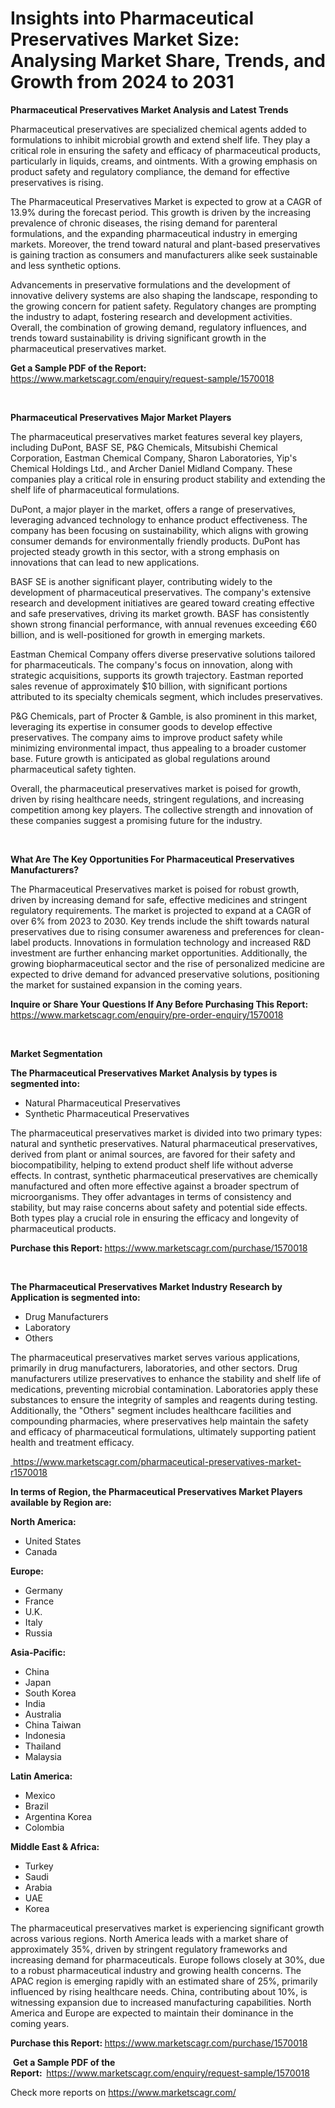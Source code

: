 <p><h1>Insights into Pharmaceutical Preservatives Market Size: Analysing Market Share, Trends, and Growth from 2024 to 2031</h1></p><p><strong>Pharmaceutical Preservatives Market Analysis and Latest Trends</strong></p>
<p><p>Pharmaceutical preservatives are specialized chemical agents added to formulations to inhibit microbial growth and extend shelf life. They play a critical role in ensuring the safety and efficacy of pharmaceutical products, particularly in liquids, creams, and ointments. With a growing emphasis on product safety and regulatory compliance, the demand for effective preservatives is rising.</p><p>The Pharmaceutical Preservatives Market is expected to grow at a CAGR of 13.9% during the forecast period. This growth is driven by the increasing prevalence of chronic diseases, the rising demand for parenteral formulations, and the expanding pharmaceutical industry in emerging markets. Moreover, the trend toward natural and plant-based preservatives is gaining traction as consumers and manufacturers alike seek sustainable and less synthetic options.</p><p>Advancements in preservative formulations and the development of innovative delivery systems are also shaping the landscape, responding to the growing concern for patient safety. Regulatory changes are prompting the industry to adapt, fostering research and development activities. Overall, the combination of growing demand, regulatory influences, and trends toward sustainability is driving significant growth in the pharmaceutical preservatives market.</p></p>
<p><strong>Get a Sample PDF of the Report:&nbsp;</strong> <a href="https://www.marketscagr.com/enquiry/request-sample/1570018?utm_campaign=1895&utm_medium=2&utm_source=Github&utm_content=ia&utm_term=29122024&utm_id=pharmaceutical-preservatives">https://www.marketscagr.com/enquiry/request-sample/1570018</a></p>
<p>&nbsp;</p>
<p><strong>Pharmaceutical Preservatives Major Market Players</strong></p>
<p><p>The pharmaceutical preservatives market features several key players, including DuPont, BASF SE, P&G Chemicals, Mitsubishi Chemical Corporation, Eastman Chemical Company, Sharon Laboratories, Yip's Chemical Holdings Ltd., and Archer Daniel Midland Company. These companies play a critical role in ensuring product stability and extending the shelf life of pharmaceutical formulations.</p><p>DuPont, a major player in the market, offers a range of preservatives, leveraging advanced technology to enhance product effectiveness. The company has been focusing on sustainability, which aligns with growing consumer demands for environmentally friendly products. DuPont has projected steady growth in this sector, with a strong emphasis on innovations that can lead to new applications.</p><p>BASF SE is another significant player, contributing widely to the development of pharmaceutical preservatives. The company's extensive research and development initiatives are geared toward creating effective and safe preservatives, driving its market growth. BASF has consistently shown strong financial performance, with annual revenues exceeding €60 billion, and is well-positioned for growth in emerging markets.</p><p>Eastman Chemical Company offers diverse preservative solutions tailored for pharmaceuticals. The company's focus on innovation, along with strategic acquisitions, supports its growth trajectory. Eastman reported sales revenue of approximately $10 billion, with significant portions attributed to its specialty chemicals segment, which includes preservatives.</p><p>P&G Chemicals, part of Procter & Gamble, is also prominent in this market, leveraging its expertise in consumer goods to develop effective preservatives. The company aims to improve product safety while minimizing environmental impact, thus appealing to a broader customer base. Future growth is anticipated as global regulations around pharmaceutical safety tighten.</p><p>Overall, the pharmaceutical preservatives market is poised for growth, driven by rising healthcare needs, stringent regulations, and increasing competition among key players. The collective strength and innovation of these companies suggest a promising future for the industry.</p></p>
<p>&nbsp;</p>
<p><strong>What Are The Key Opportunities For Pharmaceutical Preservatives Manufacturers?</strong></p>
<p><p>The Pharmaceutical Preservatives market is poised for robust growth, driven by increasing demand for safe, effective medicines and stringent regulatory requirements. The market is projected to expand at a CAGR of over 6% from 2023 to 2030. Key trends include the shift towards natural preservatives due to rising consumer awareness and preferences for clean-label products. Innovations in formulation technology and increased R&D investment are further enhancing market opportunities. Additionally, the growing biopharmaceutical sector and the rise of personalized medicine are expected to drive demand for advanced preservative solutions, positioning the market for sustained expansion in the coming years.</p></p>
<p><strong>Inquire or Share Your Questions If Any Before Purchasing This Report:</strong> <a href="https://www.marketscagr.com/enquiry/pre-order-enquiry/1570018?utm_campaign=1895&utm_medium=2&utm_source=Github&utm_content=ia&utm_term=29122024&utm_id=pharmaceutical-preservatives">https://www.marketscagr.com/enquiry/pre-order-enquiry/1570018</a></p>
<p>&nbsp;</p>
<p><strong>Market Segmentation</strong></p>
<p><strong>The Pharmaceutical Preservatives Market Analysis by types is segmented into:</strong></p>
<p><ul><li>Natural Pharmaceutical Preservatives</li><li>Synthetic Pharmaceutical Preservatives</li></ul></p>
<p><p>The pharmaceutical preservatives market is divided into two primary types: natural and synthetic preservatives. Natural pharmaceutical preservatives, derived from plant or animal sources, are favored for their safety and biocompatibility, helping to extend product shelf life without adverse effects. In contrast, synthetic pharmaceutical preservatives are chemically manufactured and often more effective against a broader spectrum of microorganisms. They offer advantages in terms of consistency and stability, but may raise concerns about safety and potential side effects. Both types play a crucial role in ensuring the efficacy and longevity of pharmaceutical products.</p></p>
<p><strong>Purchase this Report:&nbsp;</strong><a href="https://www.marketscagr.com/purchase/1570018?utm_campaign=1895&utm_medium=2&utm_source=Github&utm_content=ia&utm_term=29122024&utm_id=pharmaceutical-preservatives">https://www.marketscagr.com/purchase/1570018</a></p>
<p>&nbsp;</p>
<p><strong>The Pharmaceutical Preservatives Market Industry Research by Application is segmented into:</strong></p>
<p><ul><li>Drug Manufacturers</li><li>Laboratory</li><li>Others</li></ul></p>
<p><p>The pharmaceutical preservatives market serves various applications, primarily in drug manufacturers, laboratories, and other sectors. Drug manufacturers utilize preservatives to enhance the stability and shelf life of medications, preventing microbial contamination. Laboratories apply these substances to ensure the integrity of samples and reagents during testing. Additionally, the "Others" segment includes healthcare facilities and compounding pharmacies, where preservatives help maintain the safety and efficacy of pharmaceutical formulations, ultimately supporting patient health and treatment efficacy.</p></p>
<p><a href="https://www.marketscagr.com/pharmaceutical-preservatives-market-r1570018?utm_campaign=1895&utm_medium=2&utm_source=Github&utm_content=ia&utm_term=29122024&utm_id=pharmaceutical-preservatives">&nbsp;https://www.marketscagr.com/pharmaceutical-preservatives-market-r1570018</a></p>
<p><strong>In terms of Region, the Pharmaceutical Preservatives Market Players available by Region are:</strong></p>
<p>
    <p> <strong> North America: </strong>
        <ul>
            <li>United States</li>
            <li>Canada</li>
        </ul>
        </p> 
    <p> <strong> Europe: </strong>
        <ul>
            <li>Germany</li>
            <li>France</li>
            <li>U.K.</li>
            <li>Italy</li>
            <li>Russia</li>
        </ul>
        </p> 
    <p> <strong> Asia-Pacific: </strong>
        <ul>
            <li>China</li>
            <li>Japan</li>
            <li>South Korea</li>
            <li>India</li>
            <li>Australia</li>
            <li>China Taiwan</li>
            <li>Indonesia</li>
            <li>Thailand</li>
            <li>Malaysia</li>
        </ul>
        </p> 
    <p> <strong> Latin America: </strong>
        <ul>
            <li>Mexico</li>
            <li>Brazil</li>
            <li>Argentina Korea</li>
            <li>Colombia</li>
        </ul>
        </p> 
    <p> <strong> Middle East & Africa: </strong>
        <ul>
            <li>Turkey</li>
            <li>Saudi</li>
            <li>Arabia</li>
            <li>UAE</li>
            <li>Korea</li>
        </ul>
    </p>
    </p>
<p><p>The pharmaceutical preservatives market is experiencing significant growth across various regions. North America leads with a market share of approximately 35%, driven by stringent regulatory frameworks and increasing demand for pharmaceuticals. Europe follows closely at 30%, due to a robust pharmaceutical industry and growing health concerns. The APAC region is emerging rapidly with an estimated share of 25%, primarily influenced by rising healthcare needs. China, contributing about 10%, is witnessing expansion due to increased manufacturing capabilities. North America and Europe are expected to maintain their dominance in the coming years.</p></p>
<p><strong>Purchase this Report: </strong><a href="https://www.marketscagr.com/purchase/1570018?utm_campaign=1895&utm_medium=2&utm_source=Github&utm_content=ia&utm_term=29122024&utm_id=pharmaceutical-preservatives">https://www.marketscagr.com/purchase/1570018</a></p>
<p>&nbsp;<strong>Get a Sample PDF of the Report:&nbsp;&nbsp;</strong><a href="https://www.marketscagr.com/enquiry/request-sample/1570018?utm_campaign=1895&utm_medium=2&utm_source=Github&utm_content=ia&utm_term=29122024&utm_id=pharmaceutical-preservatives">https://www.marketscagr.com/enquiry/request-sample/1570018</a></p>
<p><strong></strong></p>
<p>Check more reports on <a href="https://www.marketscagr.com/?utm_campaign=1895&utm_medium=2&utm_source=Github&utm_content=ia&utm_term=29122024&utm_id=pharmaceutical-preservatives">https://www.marketscagr.com/</a></p>